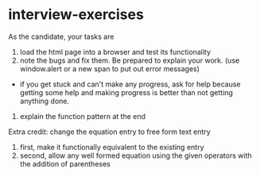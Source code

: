 interview-exercises
===================

 As the candidate, your tasks are
 1. load the html page into a browser and test its functionality
 1. note the bugs and fix them. Be prepared to explain your work. (use window.alert or a new span to put out error messages)
  - if you get stuck and can't make any progress, ask for help because getting some help and making progress is better than not getting anything done.
  1. explain the function pattern at the end

Extra credit: change the equation entry to free form text entry
  1. first, make it functionally equivalent to the existing entry
  1. second, allow any well formed equation using the given operators with the addition of parentheses
